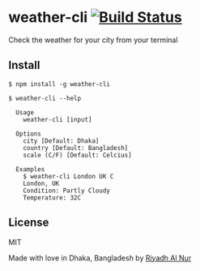 # weather-cli [![Build Status](https://travis-ci.org/riyadhalnur/weather.svg?branch=master)](https://travis-ci.org/riyadhalnur/weather)

Check the weather for your city from your terminal


## Install

```
$ npm install -g weather-cli
```

```
$ weather-cli --help

  Usage
    weather-cli [input]

  Options
    city [Default: Dhaka]
    country [Default: Bangladesh]
    scale (C/F) [Default: Celcius]

  Examples
    $ weather-cli London UK C
    London, UK
    Condition: Partly Cloudy
    Temperature: 32C
```

## License

MIT  


Made with love in Dhaka, Bangladesh by [Riyadh Al Nur](http://twitter.com/riyadhalnur)
